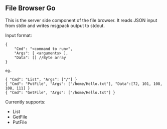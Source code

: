 ## File Browser Go

This is the server side component of the file browser. It reads JSON input from stdin and writes msgpack output to stdout.

Input format:
```
{
	"Cmd": "<command to run>",
	"Args": [ <arguments> ],
	"Data": [] //Byte array
}

eg.

{ "Cmd": "List", "Args": ["/"] }
{ "Cmd": "PutFile", "Args": ["/home/Hello.txt"], "Data":[72, 101, 108, 108, 111] }
{ "Cmd": "GetFile", "Args": ["/home/Hello.txt"] }

```

Currently supports:
*	List
*	GetFile
*	PutFile
